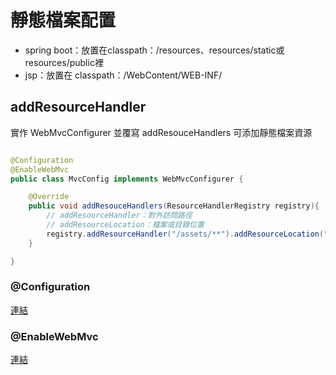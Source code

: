 # 靜態檔案配置

* spring boot：放置在classpath：/resources、resources/static或resources/public裡
* jsp：放置在 classpath：/WebContent/WEB-INF/

## addResourceHandler

實作 WebMvcConfigurer 並覆寫 addResouceHandlers 可添加靜態檔案資源

```java

@Configuration
@EnableWebMvc
public class MvcConfig implements WebMvcConfigurer {

    @Override
    public void addResouceHandlers(ResourceHandlerRegistry registry){
        // addResourceHandler：對外訪問路徑
        // addResourceLocation：檔案或目錄位置
        registry.addResourceHandler("/assets/**").addResourceLocation("classpath:/assets/");
    }

}

```

### @Configuration

[連結](/Fundamental/Config.md)

### @EnableWebMvc

[連結](Config.md)



